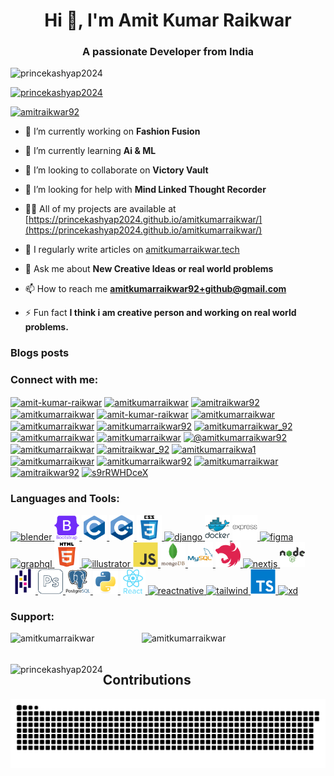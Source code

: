 <h1 align="center">Hi 👋, I'm Amit Kumar Raikwar</h1>
<h3 align="center">A passionate Developer from India</h3>

<p align="left"> <img src="https://komarev.com/ghpvc/?username=princekashyap2024&label=Profile%20views&color=0e75b6&style=flat" alt="princekashyap2024" /> </p>

<p align="left"> <a href="https://github.com/ryo-ma/github-profile-trophy"><img src="https://github-profile-trophy.vercel.app/?username=princekashyap2024" alt="princekashyap2024" /></a> </p>

<p align="left"> <a href="https://twitter.com/amitraikwar92" target="blank"><img src="https://img.shields.io/twitter/follow/amitraikwar92?logo=twitter&style=for-the-badge" alt="amitraikwar92" /></a> </p>

- 🔭 I’m currently working on **Fashion Fusion**

- 🌱 I’m currently learning **Ai & ML**

- 👯 I’m looking to collaborate on **Victory Vault**

- 🤝 I’m looking for help with **Mind Linked Thought Recorder**

- 👨‍💻 All of my projects are available at [https://princekashyap2024.github.io/amitkumarraikwar/](https://princekashyap2024.github.io/amitkumarraikwar/)

- 📝 I regularly write articles on [amitkumarraikwar.tech](amitkumarraikwar.tech)

- 💬 Ask me about **New Creative Ideas or real world problems**

- 📫 How to reach me **amitkumarraikwar92+github@gmail.com**

- ⚡ Fun fact **I think i am creative person and working on real world problems.**

### Blogs posts
<!-- BLOG-POST-LIST:START -->
<!-- BLOG-POST-LIST:END -->

<h3 align="left">Connect with me:</h3>
<p align="left">
<a href="https://codepen.io/amit-kumar-raikwar" target="blank"><img align="center" src="https://raw.githubusercontent.com/rahuldkjain/github-profile-readme-generator/master/src/images/icons/Social/codepen.svg" alt="amit-kumar-raikwar" height="30" width="40" /></a>
<a href="https://dev.to/amitkumarraikwar" target="blank"><img align="center" src="https://raw.githubusercontent.com/rahuldkjain/github-profile-readme-generator/master/src/images/icons/Social/devto.svg" alt="amitkumarraikwar" height="30" width="40" /></a>
<a href="https://twitter.com/amitraikwar92" target="blank"><img align="center" src="https://raw.githubusercontent.com/rahuldkjain/github-profile-readme-generator/master/src/images/icons/Social/twitter.svg" alt="amitraikwar92" height="30" width="40" /></a>
<a href="https://linkedin.com/in/amitkumarraikwar" target="blank"><img align="center" src="https://raw.githubusercontent.com/rahuldkjain/github-profile-readme-generator/master/src/images/icons/Social/linked-in-alt.svg" alt="amitkumarraikwar" height="30" width="40" /></a>
<a href="https://stackoverflow.com/users/amit-kumar-raikwar" target="blank"><img align="center" src="https://raw.githubusercontent.com/rahuldkjain/github-profile-readme-generator/master/src/images/icons/Social/stack-overflow.svg" alt="amit-kumar-raikwar" height="30" width="40" /></a>
<a href="https://codesandbox.com/amitkumarraikwar" target="blank"><img align="center" src="https://raw.githubusercontent.com/rahuldkjain/github-profile-readme-generator/master/src/images/icons/Social/codesandbox.svg" alt="amitkumarraikwar" height="30" width="40" /></a>
<a href="https://kaggle.com/amitkumarraikwar" target="blank"><img align="center" src="https://raw.githubusercontent.com/rahuldkjain/github-profile-readme-generator/master/src/images/icons/Social/kaggle.svg" alt="amitkumarraikwar" height="30" width="40" /></a>
<a href="https://fb.com/amitkumarraikwar92" target="blank"><img align="center" src="https://raw.githubusercontent.com/rahuldkjain/github-profile-readme-generator/master/src/images/icons/Social/facebook.svg" alt="amitkumarraikwar92" height="30" width="40" /></a>
<a href="https://instagram.com/amitkumarraikwar_92" target="blank"><img align="center" src="https://raw.githubusercontent.com/rahuldkjain/github-profile-readme-generator/master/src/images/icons/Social/instagram.svg" alt="amitkumarraikwar_92" height="30" width="40" /></a>
<a href="https://dribbble.com/amitkumarraikwar" target="blank"><img align="center" src="https://raw.githubusercontent.com/rahuldkjain/github-profile-readme-generator/master/src/images/icons/Social/dribbble.svg" alt="amitkumarraikwar" height="30" width="40" /></a>
<a href="https://www.behance.net/amitkumarraikwar" target="blank"><img align="center" src="https://raw.githubusercontent.com/rahuldkjain/github-profile-readme-generator/master/src/images/icons/Social/behance.svg" alt="amitkumarraikwar" height="30" width="40" /></a>
<a href="https://medium.com/@amitkumarraikwar92" target="blank"><img align="center" src="https://raw.githubusercontent.com/rahuldkjain/github-profile-readme-generator/master/src/images/icons/Social/medium.svg" alt="@amitkumarraikwar92" height="30" width="40" /></a>
<a href="https://www.youtube.com/c/amitkumarraikwar" target="blank"><img align="center" src="https://raw.githubusercontent.com/rahuldkjain/github-profile-readme-generator/master/src/images/icons/Social/youtube.svg" alt="amitkumarraikwar" height="30" width="40" /></a>
<a href="https://www.codechef.com/users/amitraikwar_92" target="blank"><img align="center" src="https://cdn.jsdelivr.net/npm/simple-icons@3.1.0/icons/codechef.svg" alt="amitraikwar_92" height="30" width="40" /></a>
<a href="https://www.hackerrank.com/amitkumarraikwa1" target="blank"><img align="center" src="https://raw.githubusercontent.com/rahuldkjain/github-profile-readme-generator/master/src/images/icons/Social/hackerrank.svg" alt="amitkumarraikwa1" height="30" width="40" /></a>
<a href="https://codeforces.com/profile/amitkumarraikwar" target="blank"><img align="center" src="https://raw.githubusercontent.com/rahuldkjain/github-profile-readme-generator/master/src/images/icons/Social/codeforces.svg" alt="amitkumarraikwar" height="30" width="40" /></a>
<a href="https://www.leetcode.com/amitkumarraikwar92" target="blank"><img align="center" src="https://raw.githubusercontent.com/rahuldkjain/github-profile-readme-generator/master/src/images/icons/Social/leet-code.svg" alt="amitkumarraikwar92" height="30" width="40" /></a>
<a href="https://auth.geeksforgeeks.org/user/amitkumarraikwar" target="blank"><img align="center" src="https://raw.githubusercontent.com/rahuldkjain/github-profile-readme-generator/master/src/images/icons/Social/geeks-for-geeks.svg" alt="amitkumarraikwar" height="30" width="40" /></a>
<a href="https://www.topcoder.com/members/amitraikwar92" target="blank"><img align="center" src="https://raw.githubusercontent.com/rahuldkjain/github-profile-readme-generator/master/src/images/icons/Social/topcoder.svg" alt="amitraikwar92" height="30" width="40" /></a>
<a href="https://discord.gg/s9rRWHDceX" target="blank"><img align="center" src="https://raw.githubusercontent.com/rahuldkjain/github-profile-readme-generator/master/src/images/icons/Social/discord.svg" alt="s9rRWHDceX" height="30" width="40" /></a>
</p>

<h3 align="left">Languages and Tools:</h3>
<p align="left"> <a href="https://www.blender.org/" target="_blank" rel="noreferrer"> <img src="https://download.blender.org/branding/community/blender_community_badge_white.svg" alt="blender" width="40" height="40"/> </a> <a href="https://getbootstrap.com" target="_blank" rel="noreferrer"> <img src="https://raw.githubusercontent.com/devicons/devicon/master/icons/bootstrap/bootstrap-plain-wordmark.svg" alt="bootstrap" width="40" height="40"/> </a> <a href="https://www.cprogramming.com/" target="_blank" rel="noreferrer"> <img src="https://raw.githubusercontent.com/devicons/devicon/master/icons/c/c-original.svg" alt="c" width="40" height="40"/> </a> <a href="https://www.w3schools.com/cpp/" target="_blank" rel="noreferrer"> <img src="https://raw.githubusercontent.com/devicons/devicon/master/icons/cplusplus/cplusplus-original.svg" alt="cplusplus" width="40" height="40"/> </a> <a href="https://www.w3schools.com/css/" target="_blank" rel="noreferrer"> <img src="https://raw.githubusercontent.com/devicons/devicon/master/icons/css3/css3-original-wordmark.svg" alt="css3" width="40" height="40"/> </a> <a href="https://www.djangoproject.com/" target="_blank" rel="noreferrer"> <img src="https://cdn.worldvectorlogo.com/logos/django.svg" alt="django" width="40" height="40"/> </a> <a href="https://www.docker.com/" target="_blank" rel="noreferrer"> <img src="https://raw.githubusercontent.com/devicons/devicon/master/icons/docker/docker-original-wordmark.svg" alt="docker" width="40" height="40"/> </a> <a href="https://expressjs.com" target="_blank" rel="noreferrer"> <img src="https://raw.githubusercontent.com/devicons/devicon/master/icons/express/express-original-wordmark.svg" alt="express" width="40" height="40"/> </a> <a href="https://www.figma.com/" target="_blank" rel="noreferrer"> <img src="https://www.vectorlogo.zone/logos/figma/figma-icon.svg" alt="figma" width="40" height="40"/> </a> <a href="https://graphql.org" target="_blank" rel="noreferrer"> <img src="https://www.vectorlogo.zone/logos/graphql/graphql-icon.svg" alt="graphql" width="40" height="40"/> </a> <a href="https://www.w3.org/html/" target="_blank" rel="noreferrer"> <img src="https://raw.githubusercontent.com/devicons/devicon/master/icons/html5/html5-original-wordmark.svg" alt="html5" width="40" height="40"/> </a> <a href="https://www.adobe.com/in/products/illustrator.html" target="_blank" rel="noreferrer"> <img src="https://www.vectorlogo.zone/logos/adobe_illustrator/adobe_illustrator-icon.svg" alt="illustrator" width="40" height="40"/> </a> <a href="https://developer.mozilla.org/en-US/docs/Web/JavaScript" target="_blank" rel="noreferrer"> <img src="https://raw.githubusercontent.com/devicons/devicon/master/icons/javascript/javascript-original.svg" alt="javascript" width="40" height="40"/> </a> <a href="https://www.mongodb.com/" target="_blank" rel="noreferrer"> <img src="https://raw.githubusercontent.com/devicons/devicon/master/icons/mongodb/mongodb-original-wordmark.svg" alt="mongodb" width="40" height="40"/> </a> <a href="https://www.mysql.com/" target="_blank" rel="noreferrer"> <img src="https://raw.githubusercontent.com/devicons/devicon/master/icons/mysql/mysql-original-wordmark.svg" alt="mysql" width="40" height="40"/> </a> <a href="https://nestjs.com/" target="_blank" rel="noreferrer"> <img src="https://raw.githubusercontent.com/devicons/devicon/master/icons/nestjs/nestjs-plain.svg" alt="nestjs" width="40" height="40"/> </a> <a href="https://nextjs.org/" target="_blank" rel="noreferrer"> <img src="https://cdn.worldvectorlogo.com/logos/nextjs-2.svg" alt="nextjs" width="40" height="40"/> </a> <a href="https://nodejs.org" target="_blank" rel="noreferrer"> <img src="https://raw.githubusercontent.com/devicons/devicon/master/icons/nodejs/nodejs-original-wordmark.svg" alt="nodejs" width="40" height="40"/> </a> <a href="https://pandas.pydata.org/" target="_blank" rel="noreferrer"> <img src="https://raw.githubusercontent.com/devicons/devicon/2ae2a900d2f041da66e950e4d48052658d850630/icons/pandas/pandas-original.svg" alt="pandas" width="40" height="40"/> </a> <a href="https://www.photoshop.com/en" target="_blank" rel="noreferrer"> <img src="https://raw.githubusercontent.com/devicons/devicon/master/icons/photoshop/photoshop-line.svg" alt="photoshop" width="40" height="40"/> </a> <a href="https://www.postgresql.org" target="_blank" rel="noreferrer"> <img src="https://raw.githubusercontent.com/devicons/devicon/master/icons/postgresql/postgresql-original-wordmark.svg" alt="postgresql" width="40" height="40"/> </a> <a href="https://www.python.org" target="_blank" rel="noreferrer"> <img src="https://raw.githubusercontent.com/devicons/devicon/master/icons/python/python-original.svg" alt="python" width="40" height="40"/> </a> <a href="https://reactjs.org/" target="_blank" rel="noreferrer"> <img src="https://raw.githubusercontent.com/devicons/devicon/master/icons/react/react-original-wordmark.svg" alt="react" width="40" height="40"/> </a> <a href="https://reactnative.dev/" target="_blank" rel="noreferrer"> <img src="https://reactnative.dev/img/header_logo.svg" alt="reactnative" width="40" height="40"/> </a> <a href="https://tailwindcss.com/" target="_blank" rel="noreferrer"> <img src="https://www.vectorlogo.zone/logos/tailwindcss/tailwindcss-icon.svg" alt="tailwind" width="40" height="40"/> </a> <a href="https://www.typescriptlang.org/" target="_blank" rel="noreferrer"> <img src="https://raw.githubusercontent.com/devicons/devicon/master/icons/typescript/typescript-original.svg" alt="typescript" width="40" height="40"/> </a> <a href="https://www.adobe.com/products/xd.html" target="_blank" rel="noreferrer"> <img src="https://cdn.worldvectorlogo.com/logos/adobe-xd.svg" alt="xd" width="40" height="40"/> </a> </p>

<h3 align="left">Support:</h3>
<p><a href="https://www.buymeacoffee.com/amitkumarraikwar"> <img align="left" src="https://cdn.buymeacoffee.com/buttons/v2/default-yellow.png" height="50" width="210" alt="amitkumarraikwar" /></a><a href="https://ko-fi.com/amitkumarraikwar"> <img align="left" src="https://cdn.ko-fi.com/cdn/kofi3.png?v=3" height="50" width="210" alt="amitkumarraikwar" /></a></p><br><br>

<p><img align="left" src="https://github-readme-stats.vercel.app/api/top-langs?username=princekashyap2024&show_icons=true&locale=en&layout=compact" alt="princekashyap2024" /></p>

## Contributions
<picture>
  <source media="(prefers-color-scheme: dark)" srcset="snake/github-dark.svg" />
  <source media="(prefers-color-scheme: light)" srcset="snake/github-light.svg" />
  <img alt="github-snake" src="snake/github-light.svg" />
</picture>
